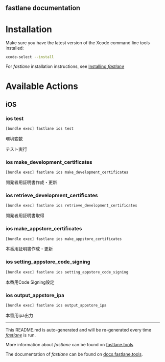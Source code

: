 fastlane documentation
----

# Installation

Make sure you have the latest version of the Xcode command line tools installed:

```sh
xcode-select --install
```

For _fastlane_ installation instructions, see [Installing _fastlane_](https://docs.fastlane.tools/#installing-fastlane)

# Available Actions

## iOS

### ios test

```sh
[bundle exec] fastlane ios test
```

環境変数

テスト実行

### ios make_development_certificates

```sh
[bundle exec] fastlane ios make_development_certificates
```

開発者用証明書作成・更新

### ios retrieve_development_certificates

```sh
[bundle exec] fastlane ios retrieve_development_certificates
```

開発者用証明書取得

### ios make_appstore_certificates

```sh
[bundle exec] fastlane ios make_appstore_certificates
```

本番用証明書作成・更新

### ios setting_appstore_code_signing

```sh
[bundle exec] fastlane ios setting_appstore_code_signing
```

本番用Code Signing設定

### ios output_appstore_ipa

```sh
[bundle exec] fastlane ios output_appstore_ipa
```

本番用ipa出力

----

This README.md is auto-generated and will be re-generated every time [_fastlane_](https://fastlane.tools) is run.

More information about _fastlane_ can be found on [fastlane.tools](https://fastlane.tools).

The documentation of _fastlane_ can be found on [docs.fastlane.tools](https://docs.fastlane.tools).
